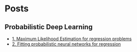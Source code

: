 # Posts

## Probabilistic Deep Learning
 - [1. Maximum Likelihood Estimation for regression problems](posts/pdl/mle-for-regression-problems)
 - [2. Fitting probabilistic neural networks for regression](posts/pdl/fitting-probabilistic-nn-for-regression)

